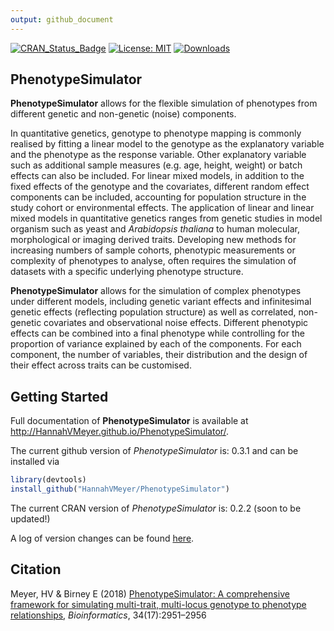 ```yaml
---
output: github_document
---
```

<!-- README.md is generated from README.Rmd. Please edit that file -->



[![CRAN_Status_Badge](http://www.r-pkg.org/badges/version/PhenotypeSimulator)](https://cran.r-project.org/package=PhenotypeSimulator)
[![License: MIT](https://img.shields.io/badge/License-MIT-yellow.svg)](https://opensource.org/licenses/MIT)
[![Downloads](http://cranlogs.r-pkg.org/badges/grand-total/PhenotypeSimulator?color=red)](http://cran.rstudio.com/web/packages/PhenotypeSimulator/index.html)

## <i class="fa fa-map" aria-hidden="true"></i> PhenotypeSimulator

**PhenotypeSimulator** allows for the flexible simulation of phenotypes from
different genetic and non-genetic (noise) components. 

In quantitative genetics, genotype to phenotype mapping is commonly realised by
fitting a linear model to the genotype as the explanatory variable and the
phenotype as the response variable. Other explanatory variable such as
additional sample measures (e.g. age, height, weight) or batch effects can also
be included. For linear mixed models, in addition to the fixed effects of the
genotype and the covariates, different random effect components can be included,
accounting for population structure in the study cohort or environmental
effects. The application of linear and linear mixed models in quantitative
genetics ranges from genetic studies in model organism such as yeast and
*Arabidopsis thaliana* to human molecular, morphological or imaging derived
traits. Developing new methods for increasing numbers of sample cohorts,
phenotypic measurements or complexity of phenotypes to analyse, often requires
the simulation of datasets with a specific underlying phenotype structure. 

**PhenotypeSimulator** allows for the simulation of complex phenotypes under
different models, including genetic variant effects and infinitesimal genetic
effects (reflecting population structure) as well as correlated, non-genetic
covariates and observational noise effects. Different phenotypic effects can be
combined into a final phenotype while controlling for the proportion of variance
explained by each of the components. For each component, the number of
variables, their distribution and the design of their effect across traits can
be customised.

## <i class="fa fa-cog" aria-hidden="true"></i> Getting Started

Full documentation of **PhenotypeSimulator** is available at
http://HannahVMeyer.github.io/PhenotypeSimulator/.

The current github version of *PhenotypeSimulator* is: 0.3.1 and can be
installed via

```r
library(devtools)
install_github("HannahVMeyer/PhenotypeSimulator")
```
The current CRAN version of *PhenotypeSimulator* is: 0.2.2 (soon to be updated!)

A log of version changes can be found [here](https://github.com/HannahVMeyer/PhenotypeSimulator/blob/master/NEWS.md).

## <i class="fa fa-pencil" aria-hidden="true"></i> Citation
Meyer, HV & Birney E (2018) [PhenotypeSimulator: A comprehensive framework for simulating multi-trait, multi-locus genotype to phenotype relationships](https://doi.org/10.1093/bioinformatics/bty197), *Bioinformatics*, 34(17):2951–2956









